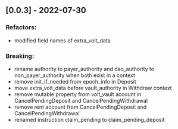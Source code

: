 ## [0.0.3] - 2022-07-30

### Refactors:
- modified field names of extra_volt_data

### Breaking:
- rename authority to payer_authority and dao_authority to non_payer_authority when both exist in a context
- remove init_if_needed from epoch_info in Deposit
- move extra_volt_data before vault_authority in Withdraw context
- remove mutable property from volt_vault account in CancelPendingDeposit and CancelPendingWithdrawal
- remove rent account from CancelPendingDeposit and CancelPendingWithdrawal
- renamed instruction claim_pending to claim_pending_deposit